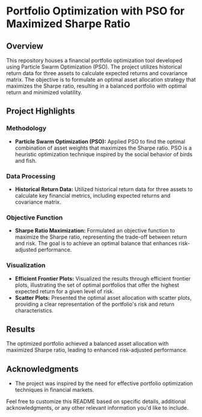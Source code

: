 # Portfolio Optimization with PSO for Maximized Sharpe Ratio

## Overview

This repository houses a financial portfolio optimization tool developed using Particle Swarm Optimization (PSO). The project utilizes historical return data for three assets to calculate expected returns and covariance matrix. The objective is to formulate an optimal asset allocation strategy that maximizes the Sharpe ratio, resulting in a balanced portfolio with optimal return and minimized volatility.

## Project Highlights

### Methodology
- **Particle Swarm Optimization (PSO):** Applied PSO to find the optimal combination of asset weights that maximizes the Sharpe ratio. PSO is a heuristic optimization technique inspired by the social behavior of birds and fish.

### Data Processing
- **Historical Return Data:** Utilized historical return data for three assets to calculate key financial metrics, including expected returns and covariance matrix.

### Objective Function
- **Sharpe Ratio Maximization:** Formulated an objective function to maximize the Sharpe ratio, representing the trade-off between return and risk. The goal is to achieve an optimal balance that enhances risk-adjusted performance.

### Visualization
- **Efficient Frontier Plots:** Visualized the results through efficient frontier plots, illustrating the set of optimal portfolios that offer the highest expected return for a given level of risk.
- **Scatter Plots:** Presented the optimal asset allocation with scatter plots, providing a clear representation of the portfolio's risk and return characteristics.


## Results

The optimized portfolio achieved a balanced asset allocation with maximized Sharpe ratio, leading to enhanced risk-adjusted performance.

## Acknowledgments

- The project was inspired by the need for effective portfolio optimization techniques in financial markets.

Feel free to customize this README based on specific details, additional acknowledgments, or any other relevant information you'd like to include.
